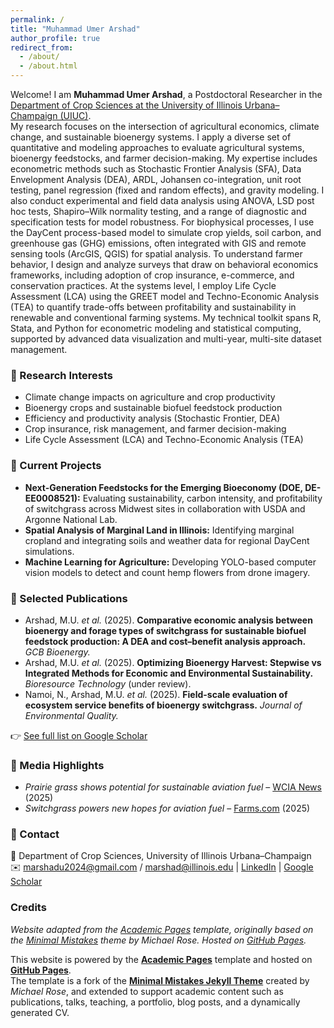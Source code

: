 ```yaml
---
permalink: /
title: "Muhammad Umer Arshad"
author_profile: true
redirect_from: 
  - /about/
  - /about.html
---
```


Welcome! I am **Muhammad Umer Arshad**, a Postdoctoral Researcher in the [Department of Crop Sciences at the University of Illinois Urbana–Champaign (UIUC)](https://dkleelab.cropsci.illinois.edu/umer-arshad/).  
My research focuses on the intersection of agricultural economics, climate change, and sustainable bioenergy systems. I apply a diverse set of quantitative and modeling approaches to evaluate agricultural systems, bioenergy feedstocks, and farmer decision-making. My expertise includes econometric methods such as Stochastic Frontier Analysis (SFA), Data Envelopment Analysis (DEA), ARDL, Johansen co-integration, unit root testing, panel regression (fixed and random effects), and gravity modeling. I also conduct experimental and field data analysis using ANOVA, LSD post hoc tests, Shapiro–Wilk normality testing, and a range of diagnostic and specification tests for model robustness. For biophysical processes, I use the DayCent process-based model to simulate crop yields, soil carbon, and greenhouse gas (GHG) emissions, often integrated with GIS and remote sensing tools (ArcGIS, QGIS) for spatial analysis. To understand farmer behavior, I design and analyze surveys that draw on behavioral economics frameworks, including adoption of crop insurance, e-commerce, and conservation practices. At the systems level, I employ Life Cycle Assessment (LCA) using the GREET model and Techno-Economic Analysis (TEA) to quantify trade-offs between profitability and sustainability in renewable and conventional farming systems. My technical toolkit spans R, Stata, and Python for econometric modeling and statistical computing, supported by advanced data visualization and multi-year, multi-site dataset management.  

### 🔹 Research Interests
- Climate change impacts on agriculture and crop productivity  
- Bioenergy crops and sustainable biofuel feedstock production  
- Efficiency and productivity analysis (Stochastic Frontier, DEA)  
- Crop insurance, risk management, and farmer decision-making  
- Life Cycle Assessment (LCA) and Techno-Economic Analysis (TEA) 

### 🔹 Current Projects
- **Next-Generation Feedstocks for the Emerging Bioeconomy (DOE, DE-EE0008521):** Evaluating sustainability, carbon intensity, and profitability of switchgrass across Midwest sites in collaboration with USDA and Argonne National Lab.  
- **Spatial Analysis of Marginal Land in Illinois:** Identifying marginal cropland and integrating soils and weather data for regional DayCent simulations.  
- **Machine Learning for Agriculture:** Developing YOLO-based computer vision models to detect and count hemp flowers from drone imagery.  

### 🔹 Selected Publications
- Arshad, M.U. *et al.* (2025). **Comparative economic analysis between bioenergy and forage types of switchgrass for sustainable biofuel feedstock production: A DEA and cost–benefit analysis approach.** *GCB Bioenergy.*  
- Arshad, M.U. *et al.* (2025). **Optimizing Bioenergy Harvest: Stepwise vs Integrated Methods for Economic and Environmental Sustainability.** *Bioresource Technology* (under review).  
- Namoi, N., Arshad, M.U. *et al.* (2025). **Field-scale evaluation of ecosystem service benefits of bioenergy switchgrass.** *Journal of Environmental Quality.*  

👉 [See full list on Google Scholar](https://scholar.google.com/citations?user=iQbRc7kAAAAJ&hl=en)  

### 🔹 Media Highlights
- *Prairie grass shows potential for sustainable aviation fuel* – [WCIA News](https://www.wcia.com/news/champaign-county/prairie-grass-shows-potential-for-sustainable-aviation-fuel-u-of-i-scientists/) (2025)  
- *Switchgrass powers new hopes for aviation fuel* – [Farms.com](https://m.farms.com/news/switchgrass-powers-new-hopes-for-aviation-fuel-226398.aspx) (2025)  

### 🔹 Contact
📍 Department of Crop Sciences, University of Illinois Urbana–Champaign  
✉️ marshadu2024@gmail.com / marshad@illinois.edu | [LinkedIn](https://www.linkedin.com/in/arshadumer/) | [Google Scholar](https://scholar.google.com/citations?user=iQbRc7kAAAAJ&hl=en) 

### Credits
*Website adapted from the [Academic Pages](https://github.com/academicpages/academicpages.github.io) template, originally based on the [Minimal Mistakes](https://mmistakes.github.io/minimal-mistakes/) theme by Michael Rose. Hosted on [GitHub Pages](https://pages.github.com/).*

This website is powered by the **[Academic Pages](https://github.com/academicpages/academicpages.github.io)** template and hosted on **[GitHub Pages](https://pages.github.com/)**.  
The template is a fork of the **[Minimal Mistakes Jekyll Theme](https://mmistakes.github.io/minimal-mistakes/)** created by *Michael Rose*, and extended to support academic content such as publications, talks, teaching, a portfolio, blog posts, and a dynamically generated CV.


